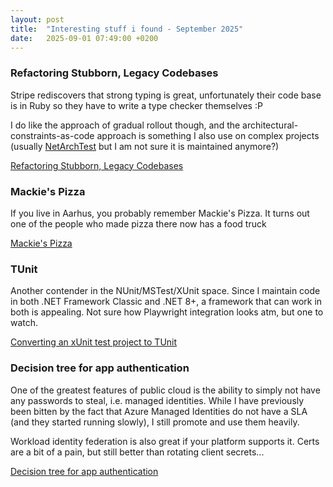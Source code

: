 ```yaml
---
layout: post
title:  "Interesting stuff i found - September 2025"
date:   2025-09-01 07:49:00 +0200
---
```

### Refactoring Stubborn, Legacy Codebases
Stripe rediscovers that strong typing is great, unfortunately their code base is in Ruby so they have to write a type checker themselves :P

I do like the approach of gradual rollout though, and the architectural-constraints-as-code approach is something I also use on complex projects 
(usually [NetArchTest](https://github.com/BenMorris/NetArchTest/) but I am not sure it is maintained anymore?) 

[Refactoring Stubborn, Legacy Codebases](https://www.infoq.com/presentations/refactoring-legacy-codebases/)

### Mackie's Pizza
If you live in Aarhus, you probably remember Mackie's Pizza. It turns out one of the people who made pizza there now has a food truck

[Mackie's Pizza](https://mackiespizzatruck.dk/om-mackies/)

### TUnit
Another contender in the NUnit/MSTest/XUnit space. Since I maintain code in both .NET Framework Classic and .NET 8+, a framework that can work in both is appealing.
Not sure how Playwright integration looks atm, but one to watch.

[Converting an xUnit test project to TUnit](https://andrewlock.net/converting-an-xunit-project-to-tunit/)

### Decision tree for app authentication
One of the greatest features of public cloud is the ability to simply not have any passwords to steal, i.e. managed identities. While I have previously been bitten 
by the fact that Azure Managed Identities do not have a SLA (and they started running slowly), I still promote and use them heavily.

Workload identity federation is also great if your platform supports it. Certs are a bit of a pain, but still better than rotating client secrets...

[Decision tree for app authentication](https://x.com/merill/status/1718897891018965266?t=sx3hI-hS2SAT4K5KNsvbyA)


